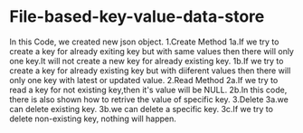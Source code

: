 # File-based-key-value-data-store
In this Code, we created new json object. 
1.Create Method
1a.If we try to create a key for already exiting key but with same values then there will only one key.It will not create a new key for already existing key.
1b.If we try to create a key for already existing key but with diiferent values then there will only one key with latest or updated value.
2.Read Method
2a.If we try to read a key for not existing key,then it's value will be NULL.
2b.In this code, there is also shown how to retrive the value of specific key.
3.Delete
3a.we can delete existing key.
3b.we can delete a specific key.
3c.If we try to delete non-existing key, nothing will happen.
